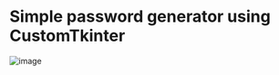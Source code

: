 # Simple password generator using CustomTkinter

![image](https://github.com/filapse/password_generator/assets/63764032/3e8b62e3-d689-4ca5-b0eb-88cb045bb8e0)

